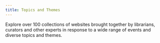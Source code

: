 ```yaml
---
title: Topics and Themes
---
```


Explore over 100 collections of websites brought together by librarians, curators and other experts in response to a wide range of events and diverse topics and themes.
